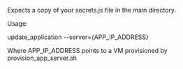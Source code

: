 Expects a copy of your secrets.js file in the main directory.

Usage:

update_application --server={APP_IP_ADDRESS}

Where APP_IP_ADDRESS points to a VM provisioned by provision_app_server.sh
